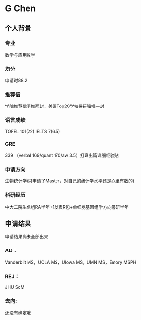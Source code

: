 # G Chen

## 个人背景
### 专业 
数学与应用数学  
### 均分
申请时88.2  
### 推荐信
学院推荐信平推两封，美国Top20学校暑研强推一封  
### 语言成绩
TOFEL 101(22) IELTS 7(6.5)  
### GRE
339 （verbal 169/quant 170/aw 3.5）打算出篇详细经验贴  
### 申请方向
生物统计学(只申请了Master，对自己的统计学水平还是心里有数的)  
### 科研经历
中大二院生信组RA半年+1发表R包+单细胞基因组学方向暑研半年  

## 申请结果
申请结果尚未全部出来  
### AD：
Vanderbilt MS，UCLA MS，UIowa MS，UMN MS，Emory MSPH
### REJ：
JHU ScM  
### 去向:
还没有确定哦